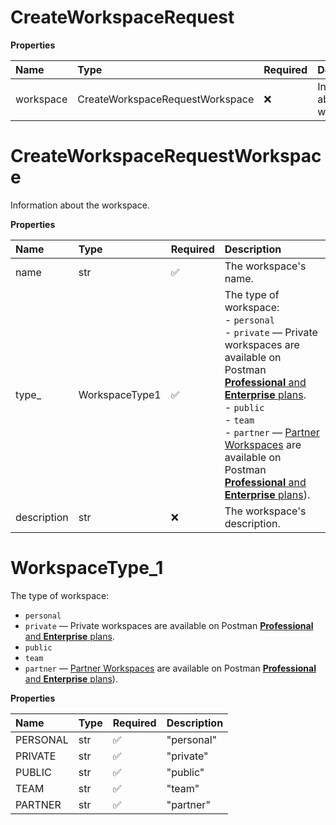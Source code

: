 # CreateWorkspaceRequest

**Properties**

| Name      | Type                            | Required | Description                      |
| :-------- | :------------------------------ | :------- | :------------------------------- |
| workspace | CreateWorkspaceRequestWorkspace | ❌       | Information about the workspace. |

# CreateWorkspaceRequestWorkspace

Information about the workspace.

**Properties**

| Name        | Type           | Required | Description                                                                                                                                                                                                                                                                                                                                                                                                                                                          |
| :---------- | :------------- | :------- | :------------------------------------------------------------------------------------------------------------------------------------------------------------------------------------------------------------------------------------------------------------------------------------------------------------------------------------------------------------------------------------------------------------------------------------------------------------------- |
| name        | str            | ✅       | The workspace's name.                                                                                                                                                                                                                                                                                                                                                                                                                                                |
| type\_      | WorkspaceType1 | ✅       | The type of workspace:<br/>- `personal`<br/>- `private` — Private workspaces are available on Postman [**Professional** and **Enterprise** plans](https://www.postman.com/pricing).<br/>- `public`<br/>- `team`<br/>- `partner` — [Partner Workspaces](https://learning.postman.com/docs/collaborating-in-postman/using-workspaces/partner-workspaces/) are available on Postman [**Professional** and **Enterprise** plans](https://www.postman.com/pricing)).<br/> |
| description | str            | ❌       | The workspace's description.                                                                                                                                                                                                                                                                                                                                                                                                                                         |

# WorkspaceType_1

The type of workspace:

- `personal`
- `private` — Private workspaces are available on Postman [**Professional** and **Enterprise** plans](https://www.postman.com/pricing).
- `public`
- `team`
- `partner` — [Partner Workspaces](https://learning.postman.com/docs/collaborating-in-postman/using-workspaces/partner-workspaces/) are available on Postman [**Professional** and **Enterprise** plans](https://www.postman.com/pricing)).

**Properties**

| Name     | Type | Required | Description |
| :------- | :--- | :------- | :---------- |
| PERSONAL | str  | ✅       | "personal"  |
| PRIVATE  | str  | ✅       | "private"   |
| PUBLIC   | str  | ✅       | "public"    |
| TEAM     | str  | ✅       | "team"      |
| PARTNER  | str  | ✅       | "partner"   |
